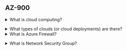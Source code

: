 ## AZ-900

<details>
<summary>What is cloud computing?</summary><br><b>

[Wikipedia](https://en.wikipedia.org/wiki/Cloud_computing): "Cloud computing is the on-demand availability of computer system resources, especially data storage (cloud storage) and computing power, without direct active management by the user"
</b></details>

<details>
<summary>What types of clouds (or cloud deployments) are there?</summary><br><b>

  * Public - Cloud services sharing computing resources among multiple customers
  * Private - Cloud services having computing resources limited to specific customer or organization, managed by third party or organizations itself
  * Hybrid - Combination of public and private clouds
</b></details>


<details>
<summary>What is Azure Firewall?</summary><br><b>

Azure Firewall is a cloud-native and intelligent network firewall security service that provides the best of breed threat protection for your cloud workloads running in Azure.
</b></details>


<details>
<summary>What is Network Security Group?</summary><br><b>

A network security group contains security rules that allow or deny inbound network traffic to, or outbound network traffic from, several types of Azure resources. For each rule, you can specify source and destination, port, and protocol.
</b></details>

